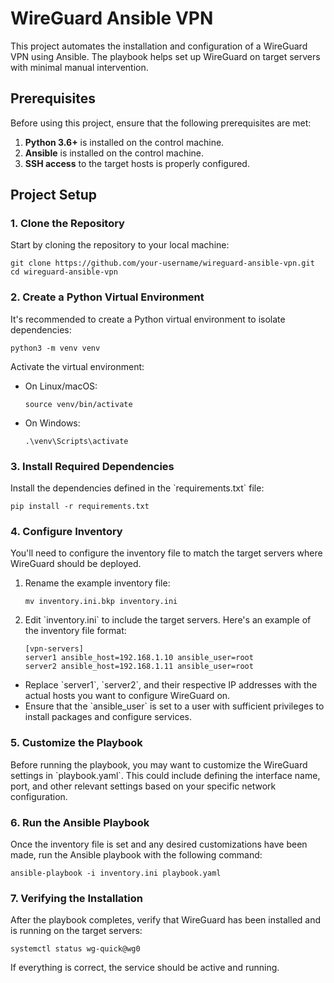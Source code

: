 
# WireGuard Ansible VPN

This project automates the installation and configuration of a WireGuard VPN using Ansible. The playbook helps set up WireGuard on target servers with minimal manual intervention.

## Prerequisites

Before using this project, ensure that the following prerequisites are met:

1. **Python 3.6+** is installed on the control machine.
2. **Ansible** is installed on the control machine.
3. **SSH access** to the target hosts is properly configured.

## Project Setup

### 1. Clone the Repository

Start by cloning the repository to your local machine:

```
git clone https://github.com/your-username/wireguard-ansible-vpn.git
cd wireguard-ansible-vpn
```

### 2. Create a Python Virtual Environment

It's recommended to create a Python virtual environment to isolate dependencies:

```
python3 -m venv venv
```

Activate the virtual environment:

- On Linux/macOS:
    ```
    source venv/bin/activate
    ```
- On Windows:
    ```
    .\venv\Scripts\activate
    ```

### 3. Install Required Dependencies

Install the dependencies defined in the \`requirements.txt\` file:

```
pip install -r requirements.txt
```

### 4. Configure Inventory

You'll need to configure the inventory file to match the target servers where WireGuard should be deployed.

1. Rename the example inventory file:
    
    ```
    mv inventory.ini.bkp inventory.ini
    ```

2. Edit \`inventory.ini\` to include the target servers. Here's an example of the inventory file format:

    ```
    [vpn-servers]
    server1 ansible_host=192.168.1.10 ansible_user=root
    server2 ansible_host=192.168.1.11 ansible_user=root
    ```

- Replace \`server1\`, \`server2\`, and their respective IP addresses with the actual hosts you want to configure WireGuard on.
- Ensure that the \`ansible_user\` is set to a user with sufficient privileges to install packages and configure services.

### 5. Customize the Playbook

Before running the playbook, you may want to customize the WireGuard settings in \`playbook.yaml\`. This could include defining the interface name, port, and other relevant settings based on your specific network configuration.

### 6. Run the Ansible Playbook

Once the inventory file is set and any desired customizations have been made, run the Ansible playbook with the following command:

```
ansible-playbook -i inventory.ini playbook.yaml
```

### 7. Verifying the Installation

After the playbook completes, verify that WireGuard has been installed and is running on the target servers:

```
systemctl status wg-quick@wg0
```

If everything is correct, the service should be active and running.


